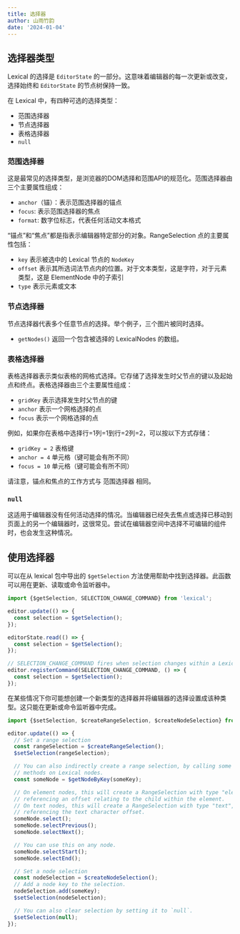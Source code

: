 ```yaml
---
title: 选择器
author: 山雨竹韵
date: '2024-01-04'
---
```


## 选择器类型

Lexical 的选择是 `EditorState` 的一部分。这意味着编辑器的每一次更新或改变，选择始终和 `EditorState` 的节点树保持一致。

在 Lexical 中，有四种可选的选择类型：
- 范围选择器
- 节点选择器
- 表格选择器
- `null`

### 范围选择器

这是最常见的选择类型，是浏览器的DOM选择和范围API的规范化。范围选择器由三个主要属性组成：
- `anchor`（锚）：表示范围选择器的锚点 
- `focus`: 表示范围选择器的焦点
- `format`: 数字位标志，代表任何活动文本格式

“锚点”和“焦点”都是指表示编辑器特定部分的对象。RangeSelection 点的主要属性包括：
- `key` 表示被选中的 Lexical 节点的 `NodeKey`
- `offset` 表示其所选词法节点内的位置。对于文本类型，这是字符，对于元素类型，这是 ElementNode 中的子索引
- `type` 表示元素或文本

### 节点选择器

节点选择器代表多个任意节点的选择。举个例子，三个图片被同时选择。
- `getNodes()` 返回一个包含被选择的 LexicalNodes 的数组。

### 表格选择器

表格选择器表示类似表格的网格式选择。它存储了选择发生时父节点的键以及起始点和终点。表格选择器由三个主要属性组成：
- `gridKey` 表示选择发生时父节点的键
- `anchor` 表示一个网格选择的点
- `focus` 表示一个网格选择的点

例如，如果你在表格中选择行=1列=1到行=2列=2，可以按以下方式存储：
- `gridKey = 2` 表格键
- `anchor = 4` 单元格（键可能会有所不同）
- `focus = 10` 单元格（键可能会有所不同）

请注意，锚点和焦点的工作方式与 范围选择器 相同。

### `null`

这适用于编辑器没有任何活动选择的情况。当编辑器已经失去焦点或选择已移动到页面上的另一个编辑器时，这很常见。尝试在编辑器空间中选择不可编辑的组件时，也会发生这种情况。

## 使用选择器
可以在从 lexical 包中导出的 `$getSelection` 方法使用帮助中找到选择器。此函数可以用在更新、读取或命令监听器中。
```js
import {$getSelection, SELECTION_CHANGE_COMMAND} from 'lexical';

editor.update(() => {
  const selection = $getSelection();
});

editorState.read(() => {
  const selection = $getSelection();
});

// SELECTION_CHANGE_COMMAND fires when selection changes within a Lexical editor.
editor.registerCommand(SELECTION_CHANGE_COMMAND, () => {
  const selection = $getSelection();
});
```

在某些情况下你可能想创建一个新类型的选择器并将编辑器的选择设置成该种类型。这只能在更新或命令监听器中完成。
```js
import {$setSelection, $createRangeSelection, $createNodeSelection} from 'lexical';

editor.update(() => {
  // Set a range selection
  const rangeSelection = $createRangeSelection();
  $setSelection(rangeSelection);

  // You can also indirectly create a range selection, by calling some of the selection
  // methods on Lexical nodes.
  const someNode = $getNodeByKey(someKey);

  // On element nodes, this will create a RangeSelection with type "element",
  // referencing an offset relating to the child within the element.
  // On text nodes, this will create a RangeSelection with type "text",
  // referencing the text character offset.
  someNode.select();
  someNode.selectPrevious();
  someNode.selectNext();

  // You can use this on any node.
  someNode.selectStart();
  someNode.selectEnd();

  // Set a node selection
  const nodeSelection = $createNodeSelection();
  // Add a node key to the selection.
  nodeSelection.add(someKey);
  $setSelection(nodeSelection);

  // You can also clear selection by setting it to `null`.
  $setSelection(null);
});
```





